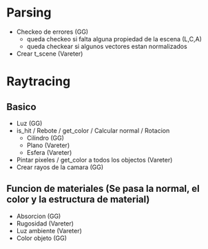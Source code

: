 

# Parsing
- Checkeo de errores (GG)
	* queda checkeo si falta alguna propiedad de la escena (L,C,A)
	* queda checkear si algunos vectores estan normalizados
- Crear t_scene (Vareter)

# Raytracing
## Basico
- Luz (GG)
- is_hit / Rebote / get_color / Calcular normal / Rotacion
  * Cilindro (GG)
  * Plano (Vareter)
  * Esfera (Vareter)
- Pintar pixeles / get_color a todos los objectos (Vareter)
- Crear rayos de la camara (GG)


## Funcion de materiales (Se pasa la normal, el color y la estructura de material)
- Absorcion (GG)
- Rugosidad (Vareter)
- Luz ambiente (Vareter)
- Color objeto (GG)

